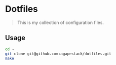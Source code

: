 # Dotfiles

>This is my collection of configuration files.

## Usage

```bash
cd ~
git clone git@github.com:agapestack/dotfiles.git
make
```
